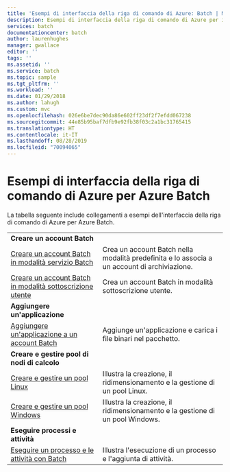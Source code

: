 ```yaml
---
title: 'Esempi di interfaccia della riga di comando di Azure: Batch | Microsoft Docs'
description: Esempi di interfaccia della riga di comando di Azure per il servizio Batch
services: batch
documentationcenter: batch
author: laurenhughes
manager: gwallace
editor: ''
tags: ''
ms.assetid: ''
ms.service: batch
ms.topic: sample
ms.tgt_pltfrm: ''
ms.workload: ''
ms.date: 01/29/2018
ms.author: lahugh
ms.custom: mvc
ms.openlocfilehash: 026e6be7dec90da86e602ff23df2f7efdd067238
ms.sourcegitcommit: 44e85b95baf7dfb9e92fb38f03c2a1bc31765415
ms.translationtype: HT
ms.contentlocale: it-IT
ms.lasthandoff: 08/28/2019
ms.locfileid: "70094065"
---
```

# <a name="azure-cli-examples-for-azure-batch"></a>Esempi di interfaccia della riga di comando di Azure per Azure Batch

La tabella seguente include collegamenti a esempi dell'interfaccia della riga di comando di Azure per Azure Batch.

|  |  |
|---|---|
|**Creare un account Batch**||
| [Creare un account Batch in modalità servizio Batch](./scripts/batch-cli-sample-create-account.md) | Crea un account Batch nella modalità predefinita e lo associa a un account di archiviazione. |
| [Creare un account Batch in modalità sottoscrizione utente](./scripts/batch-cli-sample-create-user-subscription-account.md) | Crea un account Batch in modalità sottoscrizione utente. |
|**Aggiungere un'applicazione**||
| [Aggiungere un'applicazione a un account Batch](./scripts/batch-cli-sample-add-application.md) | Aggiunge un'applicazione e carica i file binari nel pacchetto.|
|**Creare e gestire pool di nodi di calcolo**||
| [Creare e gestire un pool Linux](./scripts/batch-cli-sample-manage-linux-pool.md) | Illustra la creazione, il ridimensionamento e la gestione di un pool Linux. |
| [Creare e gestire un pool Windows](./scripts/batch-cli-sample-manage-windows-pool.md) | Illustra la creazione, il ridimensionamento e la gestione di un pool Windows. |
|**Eseguire processi e attività**||
| [Eseguire un processo e le attività con Batch](./scripts/batch-cli-sample-run-job.md) | Illustra l'esecuzione di un processo e l'aggiunta di attività. |


